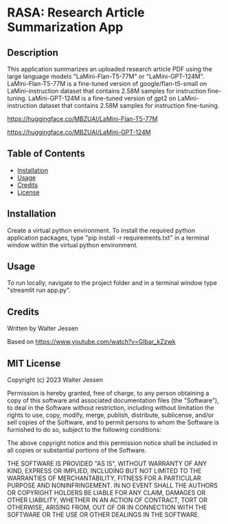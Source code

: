 # RASA: Research Article Summarization App

## Description

This application summarizes an uploaded research article PDF using the large language models "LaMini-Flan-T5-77M" or "LaMini-GPT-124M". LaMini-Flan-T5-77M is a fine-tuned version of google/flan-t5-small on LaMini-instruction dataset that contains 2.58M samples for instruction fine-tuning. LaMini-GPT-124M is a fine-tuned version of gpt2 on LaMini-instruction dataset that contains 2.58M samples for instruction fine-tuning.

https://huggingface.co/MBZUAI/LaMini-Flan-T5-77M

https://huggingface.co/MBZUAI/LaMini-GPT-124M

## Table of Contents

- [Installation](#installation)
- [Usage](#usage)
- [Credits](#credits)
- [License](#license)

## Installation

Create a virtual python environment. To install the required python application packages, type "pip install -r requirements.txt" in a terminal window within the virtual python environment.

## Usage

To run locally, navigate to the project folder and in a terminal window type "streamlit run app.py". 

## Credits

Written by Walter Jessen

Based on https://www.youtube.com/watch?v=GIbar_kZzwk

## MIT License

Copyright (c) 2023 Walter Jessen

Permission is hereby granted, free of charge, to any person obtaining a copy
of this software and associated documentation files (the "Software"), to deal
in the Software without restriction, including without limitation the rights
to use, copy, modify, merge, publish, distribute, sublicense, and/or sell
copies of the Software, and to permit persons to whom the Software is
furnished to do so, subject to the following conditions:

The above copyright notice and this permission notice shall be included in all
copies or substantial portions of the Software.

THE SOFTWARE IS PROVIDED "AS IS", WITHOUT WARRANTY OF ANY KIND, EXPRESS OR
IMPLIED, INCLUDING BUT NOT LIMITED TO THE WARRANTIES OF MERCHANTABILITY,
FITNESS FOR A PARTICULAR PURPOSE AND NONINFRINGEMENT. IN NO EVENT SHALL THE
AUTHORS OR COPYRIGHT HOLDERS BE LIABLE FOR ANY CLAIM, DAMAGES OR OTHER
LIABILITY, WHETHER IN AN ACTION OF CONTRACT, TORT OR OTHERWISE, ARISING FROM,
OUT OF OR IN CONNECTION WITH THE SOFTWARE OR THE USE OR OTHER DEALINGS IN THE
SOFTWARE.